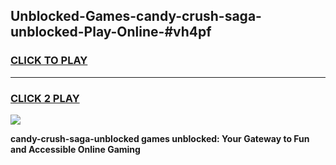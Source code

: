 
## Unblocked-Games-candy-crush-saga-unblocked-Play-Online-#vh4pf
<h3>
<a href="https://premium.freeplayer.one?title=candy-crush-saga-unblocked&ref=27F">CLICK TO PLAY</a></h3>
<hr>

<h3>
<a href="https://premium.freeplayer.one?title=candy-crush-saga-unblocked&ref=27F">CLICK 2 PLAY</a>
  
</h3>

<a href="https://premium.freeplayer.one?title=candy-crush-saga-unblocked&ref=27F"><img src="https://clearcache.store/games.png"></a>


**candy-crush-saga-unblocked games unblocked: Your Gateway to Fun and Accessible Online Gaming**
